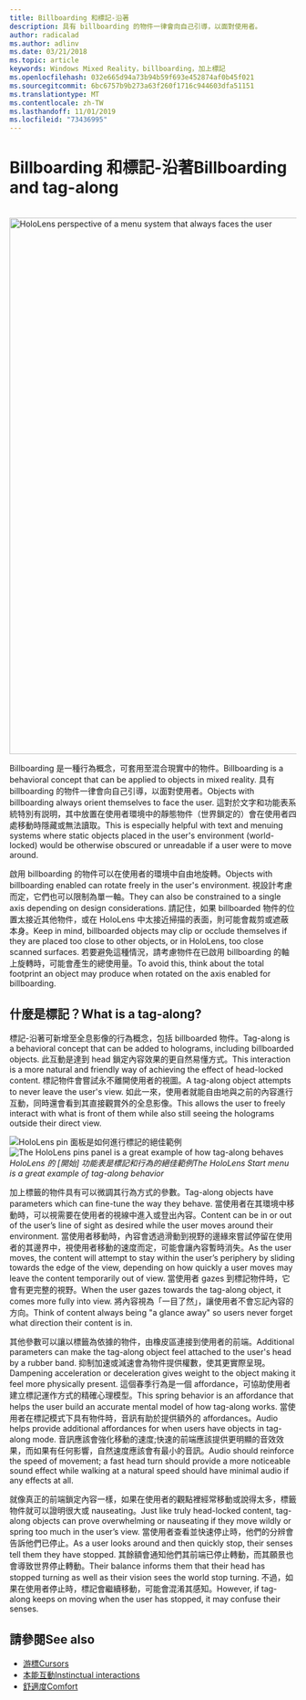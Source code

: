 ```yaml
---
title: Billboarding 和標記-沿著
description: 具有 billboarding 的物件一律會向自己引導，以面對使用者。
author: radicalad
ms.author: adlinv
ms.date: 03/21/2018
ms.topic: article
keywords: Windows Mixed Reality，billboarding，加上標記
ms.openlocfilehash: 032e665d94a73b94b59f693e452874af0b45f021
ms.sourcegitcommit: 6bc6757b9b273a63f260f1716c944603dfa51151
ms.translationtype: MT
ms.contentlocale: zh-TW
ms.lasthandoff: 11/01/2019
ms.locfileid: "73436995"
---
```

# <a name="billboarding-and-tag-along"></a><span data-ttu-id="53a8d-104">Billboarding 和標記-沿著</span><span class="sxs-lookup"><span data-stu-id="53a8d-104">Billboarding and tag-along</span></span>

<br>

<img src="images/billboarding-fragments.gif" alt="HoloLens perspective of a menu system that always faces the user" width="940px">

<span data-ttu-id="53a8d-105">Billboarding 是一種行為概念，可套用至混合現實中的物件。</span><span class="sxs-lookup"><span data-stu-id="53a8d-105">Billboarding is a behavioral concept that can be applied to objects in mixed reality.</span></span> <span data-ttu-id="53a8d-106">具有 billboarding 的物件一律會向自己引導，以面對使用者。</span><span class="sxs-lookup"><span data-stu-id="53a8d-106">Objects with billboarding always orient themselves to face the user.</span></span> <span data-ttu-id="53a8d-107">這對於文字和功能表系統特別有説明，其中放置在使用者環境中的靜態物件（世界鎖定的）會在使用者四處移動時隱藏或無法讀取。</span><span class="sxs-lookup"><span data-stu-id="53a8d-107">This is especially helpful with text and menuing systems where static objects placed in the user's environment (world-locked) would be otherwise obscured or unreadable if a user were to move around.</span></span>

<span data-ttu-id="53a8d-108">啟用 billboarding 的物件可以在使用者的環境中自由地旋轉。</span><span class="sxs-lookup"><span data-stu-id="53a8d-108">Objects with billboarding enabled can rotate freely in the user's environment.</span></span> <span data-ttu-id="53a8d-109">視設計考慮而定，它們也可以限制為單一軸。</span><span class="sxs-lookup"><span data-stu-id="53a8d-109">They can also be constrained to a single axis depending on design considerations.</span></span> <span data-ttu-id="53a8d-110">請記住，如果 billboarded 物件的位置太接近其他物件，或在 HoloLens 中太接近掃描的表面，則可能會裁剪或遮蔽本身。</span><span class="sxs-lookup"><span data-stu-id="53a8d-110">Keep in mind, billboarded objects may clip or occlude themselves if they are placed too close to other objects, or in HoloLens, too close scanned surfaces.</span></span> <span data-ttu-id="53a8d-111">若要避免這種情況，請考慮物件在已啟用 billboarding 的軸上旋轉時，可能會產生的總使用量。</span><span class="sxs-lookup"><span data-stu-id="53a8d-111">To avoid this, think about the total footprint an object may produce when rotated on the axis enabled for billboarding.</span></span>

## <a name="what-is-a-tag-along"></a><span data-ttu-id="53a8d-112">什麼是標記？</span><span class="sxs-lookup"><span data-stu-id="53a8d-112">What is a tag-along?</span></span>

<span data-ttu-id="53a8d-113">標記-沿著可新增至全息影像的行為概念，包括 billboarded 物件。</span><span class="sxs-lookup"><span data-stu-id="53a8d-113">Tag-along is a behavioral concept that can be added to holograms, including billboarded objects.</span></span> <span data-ttu-id="53a8d-114">此互動是達到 head 鎖定內容效果的更自然易懂方式。</span><span class="sxs-lookup"><span data-stu-id="53a8d-114">This interaction is a more natural and friendly way of achieving the effect of head-locked content.</span></span> <span data-ttu-id="53a8d-115">標記物件會嘗試永不離開使用者的視圖。</span><span class="sxs-lookup"><span data-stu-id="53a8d-115">A tag-along object attempts to never leave the user's view.</span></span> <span data-ttu-id="53a8d-116">如此一來，使用者就能自由地與之前的內容進行互動，同時還會看到其直接觀賞外的全息影像。</span><span class="sxs-lookup"><span data-stu-id="53a8d-116">This allows the user to freely interact with what is front of them while also still seeing the holograms outside their direct view.</span></span>

<span data-ttu-id="53a8d-117">![HoloLens pin 面板是如何進行標記的絕佳範例](images/tagalong-1000px.jpg)</span><span class="sxs-lookup"><span data-stu-id="53a8d-117">![The HoloLens pins panel is a great example of how tag-along behaves](images/tagalong-1000px.jpg)</span></span><br>
<span data-ttu-id="53a8d-118">*HoloLens 的 [開始] 功能表是標記和行為的絕佳範例*</span><span class="sxs-lookup"><span data-stu-id="53a8d-118">*The HoloLens Start menu is a great example of tag-along behavior*</span></span>

<span data-ttu-id="53a8d-119">加上標籤的物件具有可以微調其行為方式的參數。</span><span class="sxs-lookup"><span data-stu-id="53a8d-119">Tag-along objects have parameters which can fine-tune the way they behave.</span></span> <span data-ttu-id="53a8d-120">當使用者在其環境中移動時，可以視需要在使用者的視線中進入或登出內容。</span><span class="sxs-lookup"><span data-stu-id="53a8d-120">Content can be in or out of the user’s line of sight as desired while the user moves around their environment.</span></span> <span data-ttu-id="53a8d-121">當使用者移動時，內容會透過滑動到視野的邊緣來嘗試停留在使用者的其邊界中，視使用者移動的速度而定，可能會讓內容暫時消失。</span><span class="sxs-lookup"><span data-stu-id="53a8d-121">As the user moves, the content will attempt to stay within the user’s periphery by sliding towards the edge of the view, depending on how quickly a user moves may leave the content temporarily out of view.</span></span> <span data-ttu-id="53a8d-122">當使用者 gazes 到標記物件時，它會有更完整的視野。</span><span class="sxs-lookup"><span data-stu-id="53a8d-122">When the user gazes towards the tag-along object, it comes more fully into view.</span></span> <span data-ttu-id="53a8d-123">將內容視為「一目了然」，讓使用者不會忘記內容的方向。</span><span class="sxs-lookup"><span data-stu-id="53a8d-123">Think of content always being "a glance away" so users never forget what direction their content is in.</span></span>

<span data-ttu-id="53a8d-124">其他參數可以讓以標籤為依據的物件，由橡皮區連接到使用者的前端。</span><span class="sxs-lookup"><span data-stu-id="53a8d-124">Additional parameters can make the tag-along object feel attached to the user's head by a rubber band.</span></span> <span data-ttu-id="53a8d-125">抑制加速或減速會為物件提供權數，使其更實際呈現。</span><span class="sxs-lookup"><span data-stu-id="53a8d-125">Dampening acceleration or deceleration gives weight to the object making it feel more physically present.</span></span> <span data-ttu-id="53a8d-126">這個春季行為是一個 affordance，可協助使用者建立標記運作方式的精確心理模型。</span><span class="sxs-lookup"><span data-stu-id="53a8d-126">This spring behavior is an affordance that helps the user build an accurate mental model of how tag-along works.</span></span> <span data-ttu-id="53a8d-127">當使用者在標記模式下具有物件時，音訊有助於提供額外的 affordances。</span><span class="sxs-lookup"><span data-stu-id="53a8d-127">Audio helps provide additional affordances for when users have objects in tag-along mode.</span></span> <span data-ttu-id="53a8d-128">音訊應該會強化移動的速度;快速的前端應該提供更明顯的音效效果，而如果有任何影響，自然速度應該會有最小的音訊。</span><span class="sxs-lookup"><span data-stu-id="53a8d-128">Audio should reinforce the speed of movement; a fast head turn should provide a more noticeable sound effect while walking at a natural speed should have minimal audio if any effects at all.</span></span>

<span data-ttu-id="53a8d-129">就像真正的前端鎖定內容一樣，如果在使用者的觀點裡經常移動或說得太多，標籤物件就可以證明很大或 nauseating。</span><span class="sxs-lookup"><span data-stu-id="53a8d-129">Just like truly head-locked content, tag-along objects can prove overwhelming or nauseating if they move wildly or spring too much in the user’s view.</span></span> <span data-ttu-id="53a8d-130">當使用者查看並快速停止時，他們的分辨會告訴他們已停止。</span><span class="sxs-lookup"><span data-stu-id="53a8d-130">As a user looks around and then quickly stop, their senses tell them they have stopped.</span></span> <span data-ttu-id="53a8d-131">其餘額會通知他們其前端已停止轉動，而其願景也會導致世界停止轉動。</span><span class="sxs-lookup"><span data-stu-id="53a8d-131">Their balance informs them that their head has stopped turning as well as their vision sees the world stop turning.</span></span> <span data-ttu-id="53a8d-132">不過，如果在使用者停止時，標記會繼續移動，可能會混淆其感知。</span><span class="sxs-lookup"><span data-stu-id="53a8d-132">However, if tag-along keeps on moving when the user has stopped, it may confuse their senses.</span></span>

## <a name="see-also"></a><span data-ttu-id="53a8d-133">請參閱</span><span class="sxs-lookup"><span data-stu-id="53a8d-133">See also</span></span>
* [<span data-ttu-id="53a8d-134">游標</span><span class="sxs-lookup"><span data-stu-id="53a8d-134">Cursors</span></span>](cursors.md)
* [<span data-ttu-id="53a8d-135">本能互動</span><span class="sxs-lookup"><span data-stu-id="53a8d-135">Instinctual interactions</span></span>](interaction-fundamentals.md)
* [<span data-ttu-id="53a8d-136">舒適度</span><span class="sxs-lookup"><span data-stu-id="53a8d-136">Comfort</span></span>](comfort.md)
